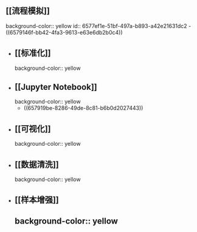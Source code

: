 ## [[流程模拟]]
background-color:: yellow
id:: 6577ef1e-51bf-497a-b893-a42e21631dc2
	- ((6579146f-bb42-4fa3-9613-e63e6db2b0c4))
- ## [[标准化]]
  background-color:: yellow
- ## [[Jupyter Notebook]]
  background-color:: yellow
	- ((657919be-8286-49de-8c81-b6b0d2027443))
- ## [[可视化]]
  background-color:: yellow
- ## [[数据清洗]]
  background-color:: yellow
- ## [[样本增强]]
  background-color:: yellow
	-